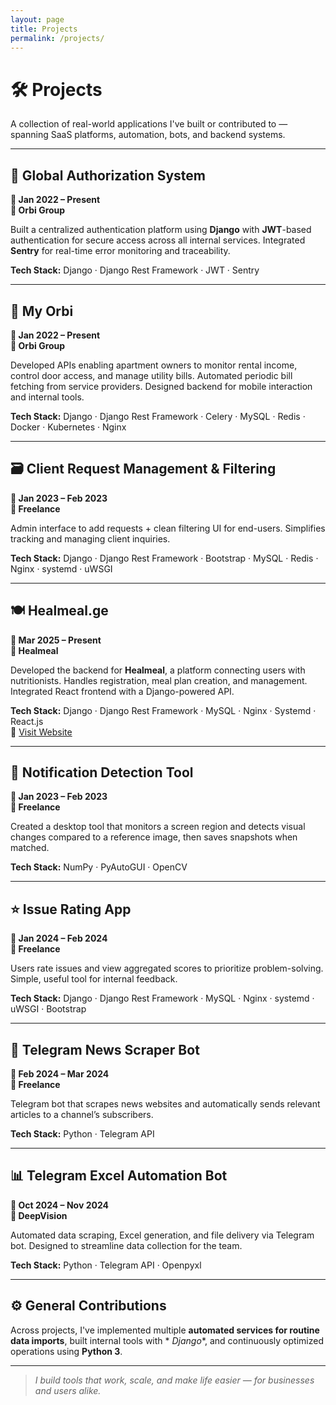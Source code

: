```yaml
---
layout: page
title: Projects
permalink: /projects/
---
```


# 🛠️ Projects

A collection of real-world applications I've built or contributed to — spanning SaaS platforms, automation, bots, and
backend systems.

---

## 🔐 Global Authorization System

**📅 Jan 2022 – Present**  
**🏢 Orbi Group**

Built a centralized authentication platform using **Django** with **JWT**-based authentication for secure access across
all internal services. Integrated **Sentry** for real-time error monitoring and traceability.

**Tech Stack:** Django · Django Rest Framework · JWT · Sentry

---

## 📱 My Orbi

**📅 Jan 2022 – Present**  
**🏢 Orbi Group**

Developed APIs enabling apartment owners to monitor rental income, control door access, and manage utility bills.
Automated periodic bill fetching from service providers. Designed backend for mobile interaction and internal tools.

**Tech Stack:** Django · Django Rest Framework · Celery · MySQL · Redis · Docker · Kubernetes · Nginx

---

## 🗃️ Client Request Management & Filtering

**📅 Jan 2023 – Feb 2023**  
**💼 Freelance**

Admin interface to add requests + clean filtering UI for end-users. Simplifies tracking and managing client inquiries.

**Tech Stack:** Django · Django Rest Framework · Bootstrap · MySQL · Redis · Nginx · systemd · uWSGI

---

## 🍽️ Healmeal.ge

**📅 Mar 2025 – Present**  
**🏢 Healmeal**

Developed the backend for **Healmeal**, a platform connecting users with nutritionists. Handles registration, meal plan
creation, and management. Integrated React frontend with a Django-powered API.

**Tech Stack:** Django · Django Rest Framework · MySQL · Nginx · Systemd · React.js  
🔗 [Visit Website](https://healmeal.ge)

---

## 🔎 Notification Detection Tool

**📅 Jan 2023 – Feb 2023**  
**💼 Freelance**

Created a desktop tool that monitors a screen region and detects visual changes compared to a reference image, then
saves snapshots when matched.

**Tech Stack:** NumPy · PyAutoGUI · OpenCV

---

## ⭐ Issue Rating App

**📅 Jan 2024 – Feb 2024**  
**💼 Freelance**

Users rate issues and view aggregated scores to prioritize problem-solving. Simple, useful tool for internal feedback.

**Tech Stack:** Django · Django Rest Framework · MySQL · Nginx · systemd · uWSGI · Bootstrap

---

## 📢 Telegram News Scraper Bot

**📅 Feb 2024 – Mar 2024**  
**💼 Freelance**

Telegram bot that scrapes news websites and automatically sends relevant articles to a channel’s subscribers.

**Tech Stack:** Python · Telegram API

---

## 📊 Telegram Excel Automation Bot

**📅 Oct 2024 – Nov 2024**  
**🏢 DeepVision**

Automated data scraping, Excel generation, and file delivery via Telegram bot. Designed to streamline data collection
for the team.

**Tech Stack:** Python · Telegram API · Openpyxl

---

## ⚙️ General Contributions

Across projects, I've implemented multiple **automated services for routine data imports**, built internal tools with *
*Django**, and continuously optimized operations using **Python 3**.

---

> _I build tools that work, scale, and make life easier — for businesses and users alike._
